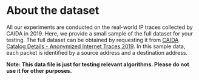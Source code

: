 # About the dataset

All our experiments are conducted on the real-world IP traces collected by CAIDA in 2019. Here, we provide a small sample of the full dataset for your testing. The full dataset can be obtained by requesting it from [CAIDA Catalog Details - Anonymized Internet Traces 2019](https://catalog.caida.org/dataset/passive_2019_pcap). In this sample data, each packet is identified by a source address and a destination address.

**Note: This data file is just for testing relevant algorithms. Please do not use it for other purposes.**
